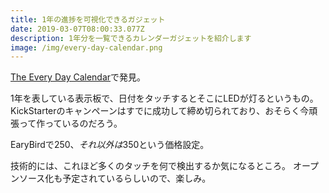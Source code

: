 ```yaml
---
title: 1年の進捗を可視化できるガジェット
date: 2019-03-07T08:00:33.077Z
description: 1年分を一覧できるカレンダーガジェットを紹介します
image: /img/every-day-calendar.png
---
```

[The Every Day Calendar](https://www.kickstarter.com/projects/simonegiertz/the-every-day-calendar)で発見。

1年を表している表示板で、日付をタッチするとそこにLEDが灯るというもの。
KickStarterのキャンペーンはすでに成功して締め切られており、おそらく今頑張って作っているのだろう。

EaryBirdで$250、それ以外は$350という価格設定。

技術的には、これほど多くのタッチを何で検出するか気になるところ。
オープンソース化も予定されているらしいので、楽しみ。
